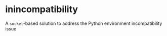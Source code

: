 # inincompatibility
A `socket`-based solution to address the Python environment incompatibility issue
